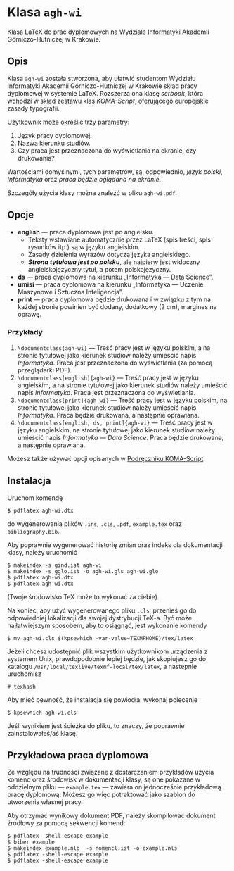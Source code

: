 # Klasa `agh-wi`

Klasa LaTeX do prac dyplomowych na Wydziale Informatyki Akademii Górniczo-Hutniczej w Krakowie.

## Opis

Klasa `agh-wi` została stworzona, aby ułatwić studentom Wydziału Informatyki Akademii Górniczo-Hutniczej w Krakowie skład pracy dyplomowej w systemie LaTeX.  Rozszerza ona klasę _scrbook_, która wchodzi w skład zestawu klas _KOMA-Script_, oferującego europejskie zasady typografii.

Użytkownik może określić trzy parametry:

1. Język pracy dyplomowej.
2. Nazwa kierunku studiów.
3. Czy praca jest przeznaczona do wyświetlania na ekranie, czy drukowania?

Wartościami domyślnymi, tych parametrów, są, odpowiednio, _język polski_, _Informatyka_ oraz _praca będzie oglądana na ekranie_.

Szczegóły użycia klasy można znaleźć w pliku `agh-wi.pdf`.

## Opcje

- **english** — praca dyplomowa jest po angielsku.
  - Teksty wstawiane automatycznie przez LaTeX (spis treści, spis rysunków itp.) są w języku angielskim.
  - Zasady dzielenia wyrazów dotyczą języka angielskiego.
  - _**Strona tytułowa jest po polsku**_, ale najpierw jest widoczny angielskojęzyczny tytuł, a potem polskojęzyczny.
- **ds** — praca dyplomowa na kierunku „Informatyka — Data Science”.
- **umisi** — praca dyplomowa na kierunku „Informatyka — Uczenie Maszynowe i Sztuczna Inteligencja”.
- **print** — praca dyplomowa będzie drukowana i w związku z tym na każdej stronie powinien być dodany, dodatkowy (2 cm), margines na oprawę.

### Przykłady

1. `\documentclass{agh-wi}` — Treść pracy jest w języku polskim, a na stronie tytułowej jako kierunek studiów należy umieścić napis _Informatyka_. Praca jest przeznaczona do wyświetlania (za pomocą przeglądarki PDF).
2. `\documentclass[english]{agh-wi}` — Treść pracy jest w języku angielskim, a na stronie tytułowej jako kierunek studiów należy umieścić napis _Informatyka_. Praca jest przeznaczona do wyświetlania.
3. `\documentclass[print]{agh-wi}` — Treść pracy jest w języku polskim, na stronie tytułowej jako kierunek studiów należy umieścić napis _Informatyka_.  Praca będzie drukowana, a następnie oprawiana.
4. `\documentclass[english, ds, print]{agh-wi}` — Treść pracy jest w języku angielskim, na stronie tytułowej jako kierunek studiów należy umieścić napis _Informatyka — Data Science_. Praca będzie drukowana, a następnie oprawiana.

Możesz także używać opcji opisanych w [Podręczniku KOMA-Script](http://mirrors.ctan.org/macros/latex/contrib/koma-script/doc/scrguide-en.pdf).

## Instalacja

Uruchom komendę

```
$ pdflatex agh-wi.dtx
```

do wygenerowania plików `.ins`, `.cls`, `.pdf`, `example.tex` oraz `bibliography.bib`.

Aby poprawnie wygenerować historię zmian oraz indeks dla dokumentacji klasy, należy uruchomić

```
$ makeindex -s gind.ist agh-wi
$ makeindex -s gglo.ist -o agh-wi.gls agh-wi.glo
$ pdflatex agh-wi.dtx
$ pdflatex agh-wi.dtx
```

(Twoje środowisko TeX może to wykonać za ciebie).

Na koniec, aby użyć wygenerowanego pliku `.cls`, przenieś go do odpowiedniej lokalizacji dla swojej dystrybucji TeX-a. Być może najłatwiejszym sposobem, aby to osiągnąć, jest wykonanie komendy

```
$ mv agh-wi.cls $(kpsewhich -var-value=TEXMFHOME)/tex/latex
```

Jeżeli chcesz udostępnić plik wszystkim użytkownikom urządzenia z systemem Unix, prawdopodobnie lepiej będzie, jak skopiujesz go do katalogu `/usr/local/texlive/texmf-local/tex/latex`, a następnie uruchomisz

```
# texhash
```

Aby mieć pewność, że instalacja się powiodła, wykonaj polecenie

```
$ kpsewhich agh-wi.cls
```

Jeśli wynikiem jest ścieżka do pliku, to znaczy, że poprawnie zainstalowałeś/aś klasę.

## Przykładowa praca dyplomowa

Ze względu na trudności związane z dostarczaniem przykładów użycia komend oraz środowisk w dokumentacji klasy, są one pokazane w oddzielnym pliku — `example.tex` — zawiera on jednocześnie przykładową pracę dyplomową. Możesz go więc potraktować jako szablon do utworzenia własnej pracy.

Aby otrzymać wynikowy dokument PDF, należy skompilować dokument źródłowy za pomocą sekwencji komend:

```
$ pdflatex -shell-escape example
$ biber example
$ makeindex example.nlo  -s nomencl.ist -o example.nls
$ pdflatex -shell-escape example
$ pdflatex -shell-escape example
```

